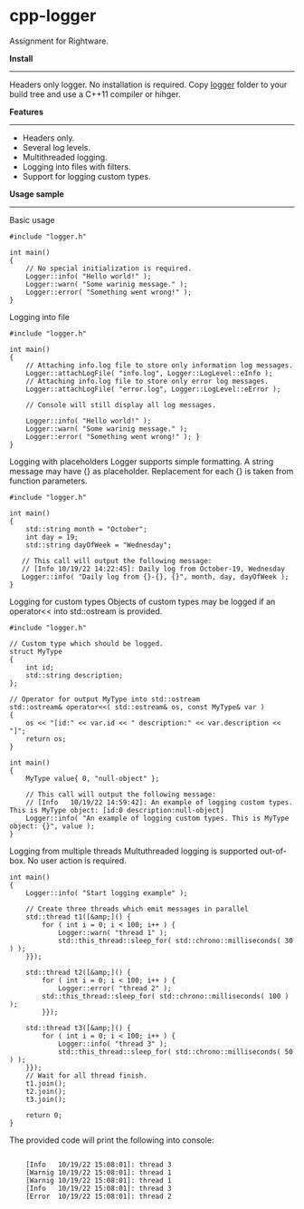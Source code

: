 # cpp-logger

Assignment for Rightware.

**Install**

---

Headers only logger. No installation is required. Copy [logger](https://github.com/slava-voronov/cpp-logger/tree/main/logger) folder to your build tree and use a C++11 compiler or hihger.

**Features**

---

* Headers only.
* Several log levels.
* Multithreaded logging.
* Logging into files with filters.
* Support for logging custom types.

**Usage sample**

---

Basic usage

```
#include "logger.h"

int main()
{
    // No special initialization is required.
    Logger::info( "Hello world!" );
    Logger::warn( "Some warinig message." );
    Logger::error( "Something went wrong!" );
}
```

Logging into file

```
#include "logger.h" 

int main()
{
    // Attaching info.log file to store only information log messages.
    Logger::attachLogFile( "info.log", Logger::LogLevel::eInfo );
    // Attaching info.log file to store only error log messages.
    Logger::attachLogFile( "error.log", Logger::LogLevel::eError );

    // Console will still display all log messages.

    Logger::info( "Hello world!" );
    Logger::warn( "Some warinig message." );
    Logger::error( "Something went wrong!" ); }
}
```

Logging with placeholders
Logger supports simple formatting. A string message may have {} as placeholder. Replacement for each {} is taken from function parameters.

```
#include "logger.h"

int main() 
{
    std::string month = "October";
    int day = 19;
    std::string dayOfWeek = "Wednesday";

   // This call will output the following message:
   // [Info 10/19/22 14:22:45]: Daily log from October-19, Wednesday
   Logger::info( "Daily log from {}-{}, {}", month, day, dayOfWeek ); 
}
```

Logging for custom types
Objects of custom types may be logged if an operator<< into std::ostream is provided.

```
#include "logger.h"

// Custom type which should be logged.
struct MyType
{
    int id;
    std::string description;
};

// Operator for output MyType into std::ostream
std::ostream& operator<<( std::ostream& os, const MyType& var )
{
    os << "[id:" << var.id << " description:" << var.description << "]";
    return os;
}

int main() 
{ 
    MyType value{ 0, "null-object" };

    // This call will output the following message: 
    // [Info   10/19/22 14:59:42]: An example of logging custom types. This is MyType object: [id:0 description:null-object]
    Logger::info( "An example of logging custom types. This is MyType object: {}", value );
}
```

Logging from multiple threads
Multuthreaded logging is supported out-of-box. No user action is required.

```
int main()
{
    Logger::info( "Start logging example" );

    // Create three threads which emit messages in parallel
    std::thread t1([&amp;]() {
        for ( int i = 0; i < 100; i++ )	{
            Logger::warn( "thread 1" );
            std::this_thread::sleep_for( std::chrono::milliseconds( 30 ) );
	}});

    std::thread t2([&amp;]() {
        for ( int i = 0; i < 100; i++ )	{
            Logger::error( "thread 2" );
	    std::this_thread::sleep_for( std::chrono::milliseconds( 100 ) );
        }});

    std::thread t3([&amp;]() {
        for ( int i = 0; i < 100; i++ )	{
            Logger::info( "thread 3" );
            std::this_thread::sleep_for( std::chrono::milliseconds( 50 ) );
	}});
    // Wait for all thread finish.
    t1.join();
    t2.join();
    t3.join();

    return 0;
}
```

The provided code will print the following into console:

```

    [Info   10/19/22 15:08:01]: thread 3
    [Warnig 10/19/22 15:08:01]: thread 1
    [Warnig 10/19/22 15:08:01]: thread 1
    [Info   10/19/22 15:08:01]: thread 3
    [Error  10/19/22 15:08:01]: thread 2
```
